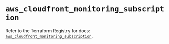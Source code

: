 # `aws_cloudfront_monitoring_subscription`

Refer to the Terraform Registry for docs: [`aws_cloudfront_monitoring_subscription`](https://registry.terraform.io/providers/hashicorp/aws/6.6.0/docs/resources/cloudfront_monitoring_subscription).
